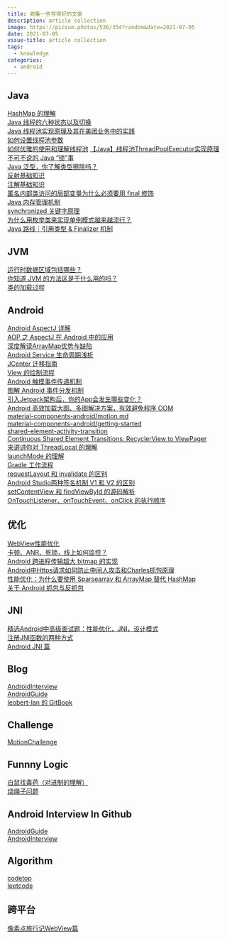 ```yaml
---
title: 收集一些写得好的文章
description: article collection
image: https://picsum.photos/536/354?random&date=2021-07-05
date: 2021-07-05
vssue-title: article collection
tags:
  - knowledge
categories:
  - android
---
```


## Java
[HashMap 的理解](https://crossoverjie.top/2018/07/23/java-senior/ConcurrentHashMap/)<br/>
[Java 线程的六种状态以及切换](https://segmentfault.com/a/1190000038392244)<br/>
[Java 线程池实现原理及其在美团业务中的实践](https://tech.meituan.com/2020/04/02/java-pooling-pratice-in-meituan.html)<br/>
[如何设置线程池参数](https://www.cnblogs.com/thisiswhy/p/12690630.html)<br/>
[如何优雅的使用和理解线程池](https://crossoverjie.top/2018/07/29/java-senior/ThreadPool/)
[【Java】线程池ThreadPoolExecutor实现原理](https://itimetraveler.github.io/2018/02/13/%E3%80%90Java%E3%80%91%E7%BA%BF%E7%A8%8B%E6%B1%A0ThreadPoolExecutor%E5%AE%9E%E7%8E%B0%E5%8E%9F%E7%90%86/)<br/>
[不可不说的 Java “锁”事](https://tech.meituan.com/2018/11/15/java-lock.html)<br/>
[Java 泛型，你了解类型擦除吗？](https://blog.csdn.net/briblue/article/details/76736356)<br/>
[反射基础知识](https://www.liaoxuefeng.com/wiki/1252599548343744/1264799402020448)<br/>
[注解基础知识](https://www.liaoxuefeng.com/wiki/1252599548343744/1265102413966176)<br/>
[匿名内部类访问的局部变量为什么必须要用 final 修饰](https://blog.csdn.net/luzhensmart/article/details/103366682)<br/>
[Java 内存管理机制](https://www.cnblogs.com/steffen/p/11368018.html)<br/>
[synchronized 关键字原理](https://crossoverjie.top/2018/01/14/Synchronize/)<br/>
[为什么用枚举类来实现单例模式越来越流行？](https://juejin.cn/post/6844903925783461896#heading-14)<br/>
[Java 路线｜引用类型 & Finalizer 机制](https://juejin.cn/post/6909778303976996872/)<br/>

## JVM
[运行时数据区域包括哪些？](https://blog.csdn.net/qq_40657585/article/details/100659911)<br/>
[你知道 JVM 的方法区是干什么用的吗？](https://zhuanlan.zhihu.com/p/166190558)<br/>
[类的加载过程](https://github.com/Snailclimb/JavaGuide/blob/master/docs/java/jvm/%E7%B1%BB%E5%8A%A0%E8%BD%BD%E8%BF%87%E7%A8%8B.md#%E7%B1%BB%E5%8A%A0%E8%BD%BD%E8%BF%87%E7%A8%8B)<br/>

## Android
[Android AspectJ 详解](https://juejin.cn/post/6844903941054922760)<br/>
[AOP 之 AspectJ 在 Android 中的应用](https://www.jianshu.com/p/80a1e70598fe)<br/>
[深度解读ArrayMap优势与缺陷](http://gityuan.com/2019/01/13/arraymap/)<br/>
[Android Service 生命周期浅析](https://www.jianshu.com/p/cc25fbb5c0b3)<br/>
[JCenter 迁移指南](https://www.jianshu.com/p/4f49bb9e820e)<br/>
[View 的绘制流程](https://juejin.cn/post/6844903700918435854#heading-21)<br/>
[Android 触摸事件传递机制](https://jsonchao.github.io/2018/10/17/Android%E8%A7%A6%E6%91%B8%E4%BA%8B%E4%BB%B6%E4%BC%A0%E9%80%92%E6%9C%BA%E5%88%B6/)<br/>
[图解 Android 事件分发机制](https://www.jianshu.com/p/e99b5e8bd67b/)<br/>
[引入Jetpack架构后，你的App会发生哪些变化？](https://juejin.cn/post/6955491901265051661)<br/>
[Android 高效加载大图、多图解决方案，有效避免程序 OOM](https://blog.csdn.net/guolin_blog/article/details/9316683)<br/>
[material-components-android/motion.md](https://github.com/material-components/material-components-android/blob/master/docs/theming/Motion.md)<br/>
[material-components-android/getting-started](https://github.com/material-components/material-components-android/blob/master/docs/getting-started.md)<br/>
[shared-element-activity-transition](https://guides.codepath.com/android/shared-element-activity-transition)<br/>
[Continuous Shared Element Transitions: RecyclerView to ViewPager](https://android-developers.googleblog.com/2018/02/continuous-shared-element-transitions.html)<br/>
[来讲讲你对 ThreadLocal 的理解](https://www.cnblogs.com/jimoer/p/13649008.html)<br/>
[launchMode 的理解](https://zhuanlan.zhihu.com/p/265946165)<br/>
[Gradle 工作流程](https://cloud.tencent.com/developer/article/1032349)<br/>
[requestLayout 和 invalidate 的区别](https://www.jianshu.com/p/5ec0f278e0a3)<br/>
[Android Studio两种签名机制 V1 和 V2 的区别](https://www.jianshu.com/p/2f5b2f1ae05c)<br/>
[setContentView 和 findViewById 的源码解析](https://blog.dio.wtf/post/setcontentview-findviewbyid/#windowfindviewbyid)<br/>
[OnTouchListener、onTouchEvent、onClick 的执行顺序](https://www.jianshu.com/p/7c5bd3b97968)<br/>

## 优化
[WebView性能优化](https://tech.meituan.com/2017/06/09/webviewperf.html)<br/>
[卡顿、ANR、死锁，线上如何监控？](https://mp.weixin.qq.com/s/iMQCobmNju_wsApe797enQ)<br/>
[Android 跨进程传输超大 bitmap 的实现](https://blog.csdn.net/ylyg050518/article/details/97671874)<br/>
[Android中Https请求如何防止中间人攻击和Charles抓包原理](https://www.jianshu.com/p/1dd77e56cc3c)<br/>
[性能优化：为什么要使用 Sparsearray 和 ArrayMap 替代 HashMap](https://juejin.cn/post/6897892195483779080#heading-3)<br/>
[关于 Android 抓包与反抓包](https://blog.csdn.net/alcoholdi/article/details/106455192)<br/>

## JNI
[精选Android中高级面试题：性能优化，JNI，设计模式](https://cloud.tencent.com/developer/article/1614270)<br/>
[注册JNI函数的两种方式](https://blog.csdn.net/wwj_748/article/details/52347341)<br/>
[Android JNI 篇](https://www.jianshu.com/p/3dab1be3b9a4)<br/>

## Blog
[AndroidInterview](https://github.com/samwangds/AndroidInterview)<br/>
[AndroidGuide](https://github.com/leavesC/AndroidGuide)<br/>
[leobert-lan 的 GitBook](https://leobert-lan.github.io/)<br/>

## Challenge
[MotionChallenge](https://github.com/Jetpack-Missionary/MotionChallenge)<br/>

## Funnny Logic 
[白鼠找毒药（对进制的理解）](https://zhuanlan.zhihu.com/p/24375080)<br/>
[烧绳子问题](https://www.zhihu.com/question/31006492)<br/>

## Android Interview In Github
[AndroidGuide](https://github.com/leavesC/AndroidGuide)<br/>
[AndroidInterview](https://github.com/samwangds/AndroidInterview)<br/>

## Algorithm
[codetop](https://codetop.cc/home)<br/>
[leetcode](https://leetcode-cn.com/)<br/>

## 跨平台
[像素点旅行记WebView篇](https://juejin.cn/post/6847009771673878542)<br/>